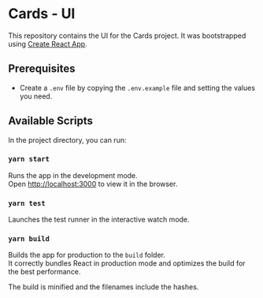 # Cards - UI

This repository contains the UI for the Cards project.
It was bootstrapped using [Create React App](https://github.com/facebook/create-react-app).

## Prerequisites

- Create a `.env` file by copying the `.env.example` file and setting the values you need.

## Available Scripts

In the project directory, you can run:

### `yarn start`

Runs the app in the development mode.<br />
Open [http://localhost:3000](http://localhost:3000) to view it in the browser.

### `yarn test`

Launches the test runner in the interactive watch mode.<br />

### `yarn build`

Builds the app for production to the `build` folder.<br />
It correctly bundles React in production mode and optimizes the build for the best performance.

The build is minified and the filenames include the hashes.<br />
